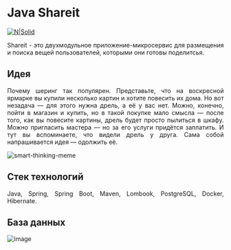 # Java Shareit

[![N|Solid](https://cldup.com/dTxpPi9lDf.thumb.png)](https://nodesource.com/products/nsolid)

<p align="justify">Shareit - это двухмодульное приложение-микросервис для размещения и поиска вещей пользователей, которыми они готовы поделитсья.</p>

## Идея

<p align="justify">Почему шеринг так популярен. Представьте, что на воскресной ярмарке вы купили несколько картин и хотите повесить их дома. Но вот незадача — для этого нужна дрель, а её у вас нет. Можно, конечно, пойти в магазин и купить, но в такой покупке мало смысла — после того, как вы повесите картины, дрель будет просто пылиться в шкафу. Можно пригласить мастера — но за его услуги придётся заплатить. И тут вы вспоминаете, что видели дрель у друга. Сама собой напрашивается идея — одолжить её.</p>


![smart-thinking-meme](https://user-images.githubusercontent.com/92802270/221357264-baf832aa-f64c-4a1b-a673-990a1be07743.gif)

## Стек технологий

<p align="justify">Java, Spring, Spring Boot, Maven, Lombook, PostgreSQL, Docker, Hibernate.</p>

## База данных

![image](https://user-images.githubusercontent.com/92802270/221555797-ec926052-3b77-41f9-957d-55a7a0cbd04a.png)
